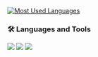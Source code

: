 [![Most Used Languages](https://github-readme-stats.vercel.app/api/top-langs/?username=yuhyojeong&langs_count=10&cache_seconds=60)](https://github.com/yuhyojeong)

### 🛠 Languages and Tools

<img src="https://img.shields.io/badge/Python-3776AB?style=flat-square"/> </t>
<img src="https://img.shields.io/badge/VHDL-2f7674?style=flat-square"/>
<img src="https://img.shields.io/badge/C++-d5546f?style=flat-square"/>

<!--
**yuhyojeong/yuhyojeong** is a ✨ _special_ ✨ repository because its `README.md` (this file) appears on your GitHub profile.

Here are some ideas to get you started:

- 🔭 I’m currently working on ...
- 🌱 I’m currently learning ...
- 👯 I’m looking to collaborate on ...
- 🤔 I’m looking for help with ...
- 💬 Ask me about ...
- 📫 How to reach me: ...
- 😄 Pronouns: ...
- ⚡ Fun fact: ...
-->
